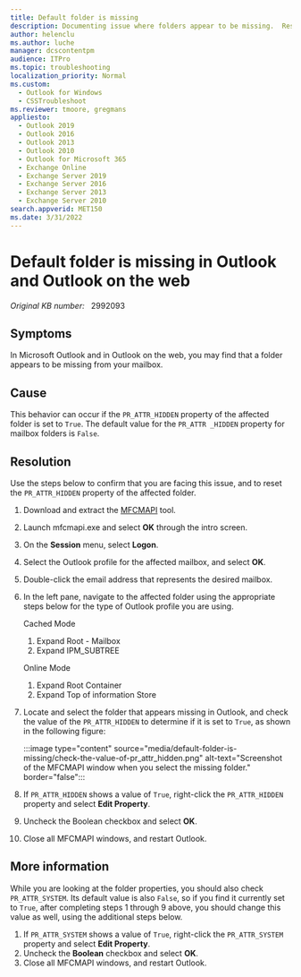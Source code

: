 ```yaml
---
title: Default folder is missing
description: Documenting issue where folders appear to be missing.  Resolution is provided.
author: helenclu
ms.author: luche
manager: dcscontentpm
audience: ITPro
ms.topic: troubleshooting
localization_priority: Normal
ms.custom: 
  - Outlook for Windows
  - CSSTroubleshoot
ms.reviewer: tmoore, gregmans
appliesto: 
  - Outlook 2019
  - Outlook 2016
  - Outlook 2013
  - Outlook 2010
  - Outlook for Microsoft 365
  - Exchange Online
  - Exchange Server 2019
  - Exchange Server 2016
  - Exchange Server 2013
  - Exchange Server 2010
search.appverid: MET150
ms.date: 3/31/2022
---
```

# Default folder is missing in Outlook and Outlook on the web

_Original KB number:_ &nbsp; 2992093

## Symptoms

In Microsoft Outlook and in Outlook on the web, you may find that a folder appears to be missing from your mailbox.

## Cause

This behavior can occur if the `PR_ATTR_HIDDEN` property of the affected folder is set to `True`. The default value for the `PR_ATTR _HIDDEN` property for mailbox folders is `False`.

## Resolution

Use the steps below to confirm that you are facing this issue, and to reset the `PR_ATTR_HIDDEN` property of the affected folder.

1. Download and extract the [MFCMAPI](https://github.com/stephenegriffin/mfcmapi/releases/) tool.
2. Launch mfcmapi.exe and select **OK** through the intro screen.
3. On the **Session** menu, select **Logon**.
4. Select the Outlook profile for the affected mailbox, and select **OK**.
5. Double-click the email address that represents the desired mailbox.
6. In the left pane, navigate to the affected folder using the appropriate steps below for the type of Outlook profile you are using.

    Cached Mode

    1. Expand Root - Mailbox
    2. Expand IPM_SUBTREE

    Online Mode

    1. Expand Root Container
    2. Expand Top of information Store

7. Locate and select the folder that appears missing in Outlook, and check the value of the `PR_ATTR_HIDDEN` to determine if it is set to `True`, as shown in the following figure:

   :::image type="content" source="media/default-folder-is-missing/check-the-value-of-pr_attr_hidden.png" alt-text="Screenshot of the MFCMAPI window when you select the missing folder." border="false":::

8. If `PR_ATTR_HIDDEN` shows a value of `True`, right-click the `PR_ATTR_HIDDEN` property and select **Edit Property**.
9. Uncheck the Boolean checkbox and select **OK**.
10. Close all MFCMAPI windows, and restart Outlook.

## More information

While you are looking at the folder properties, you should also check `PR_ATTR_SYSTEM`. Its default value is also `False`, so if you find it currently set to `True`, after completing steps 1 through 9 above, you should change this value as well, using the additional steps below.

1. If `PR_ATTR_SYSTEM` shows a value of `True`, right-click the `PR_ATTR_SYSTEM` property and select **Edit Property**.
2. Uncheck the **Boolean** checkbox and select **OK**.
3. Close all MFCMAPI windows, and restart Outlook.
